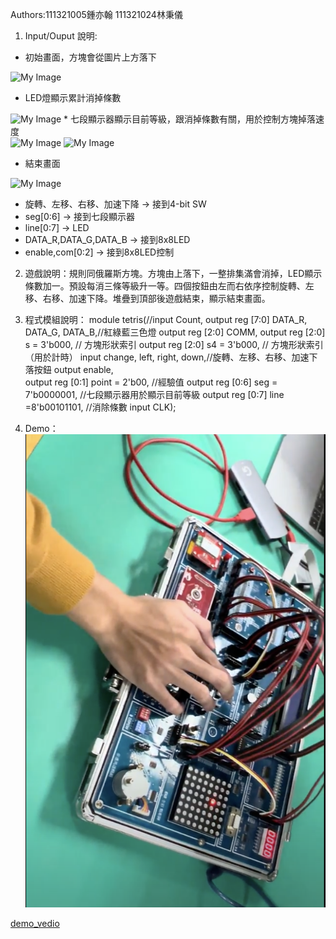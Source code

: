 

Authors:111321005鍾亦翰 111321024林秉儀
1. Input/Ouput 說明:
* 初始畫面，方塊會從圖片上方落下
<img src="images/wahhh" alt="My Image" width="200">
<!-- ![image](images/wahhh) -->
<!--
<div align="center">
	<img src="./images/IMG_4617.jpg" alt="Editor" width="200">
</div>
-->

* LED燈顯示累計消掉條數
<img src="images/IMG_4617.jpg" alt="My Image" width="200">
* 七段顯示器顯示目前等級，跟消掉條數有關，用於控制方塊掉落速度
<div>
    <img src="images/IMG_4618.jpg" alt="My Image" width="200"> <img src="images/IMG_4619.jpg" alt="My Image" width="200">
</div>

* 結束畫面
<img src="images/IMG_4620.jpg" alt="My Image" width="200">

* 旋轉、左移、右移、加速下降 -> 接到4-bit SW
* seg[0:6] -> 接到七段顯示器
* line[0:7] -> LED
* DATA_R,DATA_G,DATA_B -> 接到8x8LED
* enable,com[0:2] -> 接到8x8LED控制

2. 遊戲說明：規則同俄羅斯方塊。方塊由上落下，一整排集滿會消掉，LED顯示條數加一。預設每消三條等級升一等。四個按鈕由左而右依序控制旋轉、左移、右移、加速下降。堆疊到頂部後遊戲結束，顯示結束畫面。

3. 程式模組說明：
module tetris(//input Count,
			output reg [7:0] DATA_R, DATA_G, DATA_B,//紅綠藍三色燈
			output reg [2:0] COMM,
			output reg [2:0] s = 3'b000,	// 方塊形狀索引
			output reg [2:0] s4 = 3'b000,	// 方塊形狀索引（用於計時）
			input change, left, right, down,//旋轉、左移、右移、加速下落按鈕
			output enable,	
			output reg [0:1] point = 2'b00,	//經驗值
			output reg [0:6] seg = 7'b0000001,	//七段顯示器用於顯示目前等級
			output reg [0:7] line =8'b00101101,	//消除條數
			input CLK);
4. Demo：
[![影片截圖](lalalal)]([<video_link>](https://drive.google.com/drive/u/0/mobile/folders/1TPr3l19FWopSZCR4EhKbmnqSqN5vgd-f/1HXuILipmP1iHlS1PABaJcwDVFy2SDqtY?sort=13&direction=a))

[demo_vedio](https://drive.google.com/drive/u/0/mobile/folders/1TPr3l19FWopSZCR4EhKbmnqSqN5vgd-f/1HXuILipmP1iHlS1PABaJcwDVFy2SDqtY?sort=13&direction=a)

